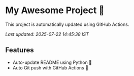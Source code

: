 # My Awesome Project 🚀

This project is automatically updated using GitHub Actions.

_Last updated: 2025-07-22 14:45:38 IST_

## Features
- Auto-update README using Python 🐍
- Auto Git push with GitHub Actions 🤖
